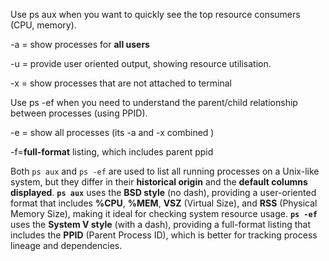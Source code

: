 Use ps aux when you want to quickly see the top resource consumers (CPU, memory).

-a = show processes for **all users** 

-u = provide user oriented output, showing resource utilisation.

-x = show processes that are not attached to terminal 


Use ps -ef when you need to understand the parent/child relationship between processes (using PPID).

-e = show all processes (its -a and -x combined )

-f=**full-format** listing, which includes parent ppid 

Both `ps aux` and `ps -ef` are used to list all running processes on a Unix-like system, but they differ in their **historical origin** and the **default columns displayed**. 
**`ps aux`** uses the **BSD style** (no dash), providing a user-oriented format that includes **%CPU**, **%MEM**, **VSZ** (Virtual Size), and **RSS** (Physical Memory Size), 
making it ideal for checking system resource usage. **`ps -ef`** uses the **System V style** (with a dash), providing a full-format listing that includes the **PPID** (Parent Process ID), which is better for tracking process lineage and dependencies.


